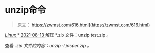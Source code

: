 <!--yml
category: 未分类
date: 0001-01-01 00:00:00
-->

# unzip命令

> 原文：[https://zwmst.com/616.html](https://zwmst.com/616.html)

   [ *Linux* ](https://zwmst.com/linux)*[ <time datetime="2021-08-14T07:39:41+08:00"> 2021-08-13 </time> ](https://zwmst.com/616.html)  解压 *.zip 文件：unzip test.zip 。

查看 *.zip 文件的内容：unzip -l jasper.zip 。*